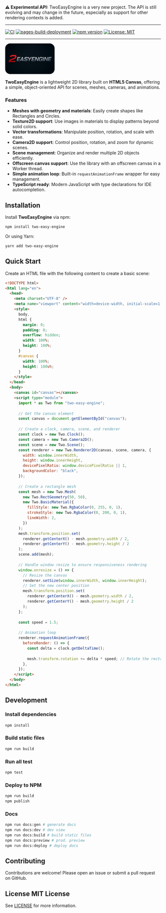 **⚠️ Experimental API:** TwoEasyEngine is a very new project. The API is still evolving and may change in the future, especially as support for other rendering contexts is added.

---

[![CI](https://github.com/niiicolai/two-easy-engine/actions/workflows/ci.yml/badge.svg)](https://github.com/niiicolai/two-easy-engine/actions/workflows/ci.yml)
[![pages-build-deployment](https://github.com/niiicolai/two-easy-engine/actions/workflows/pages/pages-build-deployment/badge.svg)](https://github.com/niiicolai/two-easy-engine/actions/workflows/pages/pages-build-deployment)
[![npm version](https://img.shields.io/npm/v/two-easy-engine.svg)](https://www.npmjs.com/package/two-easy-engine)
[![License: MIT](https://img.shields.io/badge/License-MIT-blue.svg)](LICENSE.md)

---

<img 
    src="./docs/public/images/logo.png" 
    alt="TwoEasyEngine Logo" 
    width="160" 
    style="flex-shrink: 0; border-radius: 1rem;"
  />

**TwoEasyEngine** is a lightweight 2D library built on
**HTML5 Canvas**, offering a simple, object-oriented API for
scenes, meshes, cameras, and animations.

### Features

- **Meshes with geometry and materials**: Easily create shapes like Rectangles and Circles.
- **Texture2D support**: Use images in materials to display patterns beyond solid colors.
- **Vector transformations**: Manipulate position, rotation, and scale with ease.
- **Camera2D support**: Control position, rotation, and zoom for dynamic scenes.
- **Scene management**: Organize and render multiple 2D objects efficiently.
- **Offscreen canvas support**: Use the library with an offscreen canvas in a Worker thread. 
- **Simple animation loop**: Built-in `requestAnimationFrame` wrapper for easy management.
- **TypeScript ready**: Modern JavaScript with type declarations for IDE autocompletion.

## Installation

Install **TwoEasyEngine** via npm:

```bash
npm install two-easy-engine
```

Or using Yarn:

```bash
yarn add two-easy-engine
```

## Quick Start
Create an HTML file with the following content to create a basic scene:
```html
<!DOCTYPE html>
<html lang="en">
  <head>
    <meta charset="UTF-8" />
    <meta name="viewport" content="width=device-width, initial-scale=1.0" />
    <style>
      body,
      html {
        margin: 0;
        padding: 0;
        overflow: hidden;
        width: 100%;
        height: 100%;
      }
      #canvas {
        width: 100%;
        height: 100vh;
      }
    </style>
  </head>
  <body>
    <canvas id="canvas"></canvas>
    <script type="module">
      import * as Two from "two-easy-engine";

      // Get the canvas element
      const canvas = document.getElementById("canvas");

      // Create a clock, camera, scene, and renderer
      const clock = new Two.Clock();
      const camera = new Two.Camera2D();
      const scene = new Two.Scene();
      const renderer = new Two.Renderer2D(canvas, scene, camera, {
        width: window.innerWidth,
        height: window.innerHeight,
        devicePixelRatio: window.devicePixelRatio || 1,
        backgroundColor: "black",
      });

      // Create a rectangle mesh
      const mesh = new Two.Mesh(
        new Two.RectGeometry(50, 50),
        new Two.BasicMaterial({
          fillStyle: new Two.RgbaColor(0, 255, 0, 1),
          strokeStyle: new Two.RgbaColor(0, 200, 0, 1),
          lineWidth: 2,
        })
      );
      mesh.transform.position.set(
        renderer.getCenterX() - mesh.geometry.width / 2,
        renderer.getCenterY() - mesh.geometry.height / 2
      );
      scene.add(mesh);

      // Handle window resize to ensure responsiveness rendering
      window.onresize = () => {
        // Resize the canvas
        renderer.setSize(window.innerWidth, window.innerHeight);
        // Set the new center position
        mesh.transform.position.set(
          renderer.getCenterX() - mesh.geometry.width / 2,
          renderer.getCenterY() - mesh.geometry.height / 2
        );
      };

      const speed = 1.5;

      // Animation loop
      renderer.requestAnimationFrame({
        beforeRender: () => {
          const delta = clock.getDeltaTime();

          mesh.transform.rotation += delta * speed; // Rotate the rectangle
        },
      });
    </script>
  </body>
</html>
```

## Development

### Install dependencies

```bash
npm install
```

### Build static files

```bash
npm run build
```

### Run all test

```bash
npm test
```

### Deploy to NPM

```bash
npm run build
npm publish
```

### Docs

```bash
npm run docs:gen # generate docs
npm run docs:dev # dev view
npm run docs:build # build static files
npm run docs:preview # prod. preview
npm run docs:deploy # deploy docs
```

## Contributing

Contributions are welcome! Please open an issue or submit a pull request on GitHub.

## License MIT License

See [LICENSE](/LICENSE.md) for more information.
